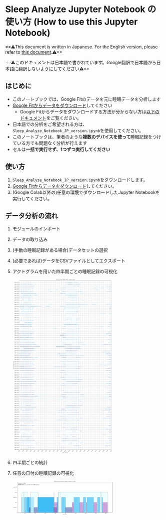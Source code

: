 # Sleep Analyze Jupyter Notebook の使い方 (How to use this Jupyter Notebook)
==⚠This document is written in Japanese. For the English version, please refer to [this document](README_ENG_version.md).⚠==


==⚠このドキュメントは日本語で書かれています。Google翻訳で日本語から日本語に翻訳しないようにしてください⚠==
## はじめに
- このノートブックでは、Google Fitのデータを元に睡眠データを分析します
- [Google Fitからデータをダウンロード](https://takeout.google.com/)してください
  - Google Fitからデータをダウンロードする方法が分からない方は[以下のドキュメント](How_to_Download_Sleep_data_from_GoogleFit.md)をご覧ください。
- 日本語での分析をご希望される方は、`Sleep_Analyze_Notebook_JP_version.ipynb`を使用してください。
- このノートブックは、筆者のような**複数のデバイスを使って**睡眠記録をつけている方でも問題なく分析が行えます
- セルは**一括で実行せず、1つずつ実行してください**

## 使い方
1. `Sleep_Analyze_Notebook_JP_version.ipynb`をダウンロードします。
2. [Google Fitからデータをダウンロード](https://takeout.google.com/)してください。
3. (Google Colab以外の)任意の環境でダウンロードしたJupyter Notebookを実行してください。

## データ分析の流れ
1. モジュールのインポート
2. データの取り込み
3. (手動の睡眠記録がある場合)データセットの選択
4. (必要であれば)データをCSVファイルとしてエクスポート
5. アクトグラムを用いた四半期ごとの睡眠記録の可視化

    <img src="Sample_Actogram.png" width="320px" alt="Access Google data export and deselect All">
    
6. 四半期ごとの統計
7. 任意の日付の睡眠記録の可視化

    <img src="Sample_Sleep_cycle.png" width="320px" alt="Access Google data export and deselect All">
    
